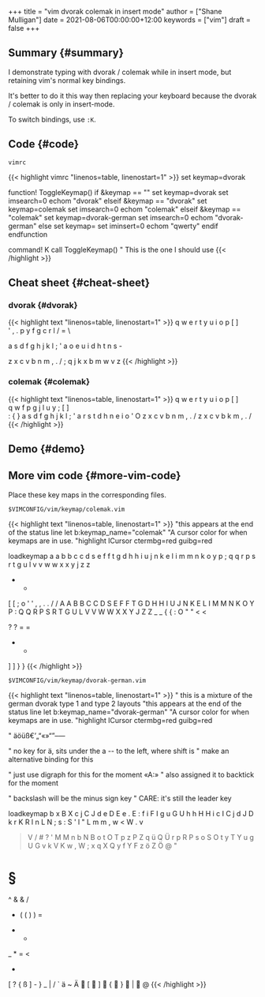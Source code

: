 +++
title = "vim dvorak colemak in insert mode"
author = ["Shane Mulligan"]
date = 2021-08-06T00:00:00+12:00
keywords = ["vim"]
draft = false
+++

## Summary {#summary}

I demonstrate typing with dvorak / colemak while in
insert mode, but retaining vim's normal key
bindings.

It's better to do it this way then replacing
your keyboard because the dvorak / colemak is only in
insert-mode.

To switch bindings, use `:K`.


## Code {#code}

`vimrc`

{{< highlight vimrc "linenos=table, linenostart=1" >}}
set keymap=dvorak

function! ToggleKeymap()
    if &keymap == ""
        set keymap=dvorak
        set imsearch=0
        echom "dvorak"
    elseif &keymap == "dvorak"
        set keymap=colemak
        set imsearch=0
        echom "colemak"
    elseif &keymap == "colemak"
        set keymap=dvorak-german
        set imsearch=0
        echom "dvorak-german"
    else
        set keymap=
        set iminsert=0
        echom "qwerty"
    endif
endfunction

command! K call ToggleKeymap() " This is the one I should use
{{< /highlight >}}


## Cheat sheet {#cheat-sheet}


### dvorak {#dvorak}

{{< highlight text "linenos=table, linenostart=1" >}}
q w e r t y u i o p [ ] \
' , . p y f g c r l / = \

a s d f g h j k l ; '
a o e u i d h t n s -

z x c v b n m , . /
; q j k x b m w v z
{{< /highlight >}}


### colemak {#colemak}

{{< highlight text "linenos=table, linenostart=1" >}}
q w e r t y u i o p [ ] \
q w f p g j l u y ; [ ] \
                  : { }
a s d f g h j k l ; '
a r s t d h n e i o '
                  O
z x c v b n m , . /
z x c v b k m , . /
{{< /highlight >}}


## Demo {#demo}

<!-- Play on asciinema.com -->
<!-- <a title="asciinema recording" href="https://asciinema.org/a/PUY64IcmUekcdMH0apkaE629a" target="_blank"><img alt="asciinema recording" src="https://asciinema.org/a/PUY64IcmUekcdMH0apkaE629a.svg" /></a> -->
<!-- Play on the blog -->
<script src="https://asciinema.org/a/PUY64IcmUekcdMH0apkaE629a.js" id="asciicast-PUY64IcmUekcdMH0apkaE629a" async></script>


## More vim code {#more-vim-code}

Place these key maps in the corresponding files.

`$VIMCONFIG/vim/keymap/colemak.vim`

{{< highlight text "linenos=table, linenostart=1" >}}
"this appears at the end of the status line
let b:keymap_name="colemak"
"A cursor color for when keymaps are in use.
"highlight lCursor ctermbg=red guibg=red

loadkeymap
a a
b b
c c
d s
e f
f t
g d
h h
i u
j n
k e
l i
m m
n k
o y
p ;
q q
r p
s r
t g
u l
v v
w w
x x
y j
z z
- -
[ [
; o
' '
, ,
. .
/ /
A A
B B
C C
D S
E F
F T
G D
H H
I U
J N
K E
L I
M M
N K
O Y
P :
Q Q
R P
S R
T G
U L
V V
W W
X X
Y J
Z Z
_ _
{ {
: O
\" \"
< <
> >
? ?
= =
+ +
] ]
} }
{{< /highlight >}}

`$VIMCONFIG/vim/keymap/dvorak-german.vim`

{{< highlight text "linenos=table, linenostart=1" >}}
" this is a mixture of the german dvorak type 1 and type 2 layouts
"this appears at the end of the status line
let b:keymap_name="dvorak-german"
"A cursor color for when keymaps are in use.
"highlight lCursor ctermbg=red guibg=red


" äöüß€’„“«»“”–—

" no key for ä, sits under the a -- to the left, where shift is
" make an alternative binding for this

" just use digraph for this for the moment «A:»
" also assigned it to backtick for the moment

" backslash will be the minus sign key
" CARE: it's still the leader key

loadkeymap
b x
B X
c j
C J
d e
D E
e .
E :
f i
F I
g u
G U
h h
H H
i c
I C
j d
J D
k r
K R
l n
L N
; s
: S
' l
\" L
m m
, w
< W
. v
> V
/ #
? '
M M
n b
N B
o t
O T
p z
P Z
q ü
Q Ü
r p
R P
s o
S O
t y
T Y
u g
U G
v k
V K
w ,
W ;
x q
X Q
y f
Y F
z ö
Z Ö
@ "
# §
^ &
& /
* (
( )
) =
- +
_ *
= <
+ >
[ ?
{ ß
] -
} _
| /
` ä
~ Ä
 [
 ]
 {
 }
 |
 @
{{< /highlight >}}